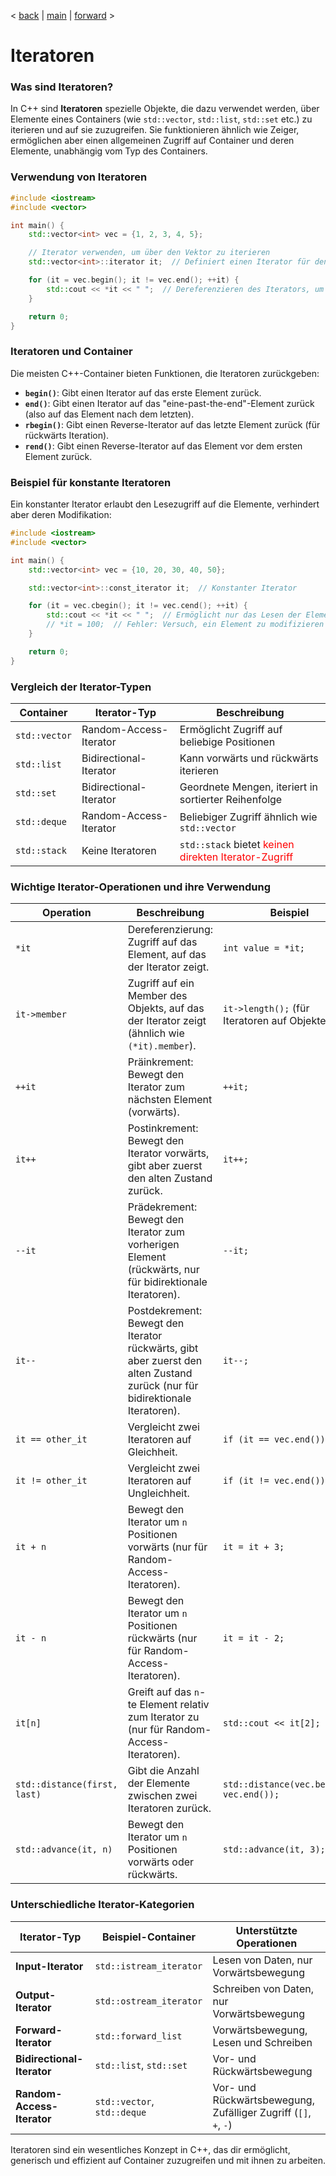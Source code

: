 < [back](cpp08_04_Algoritmen.md) | [main](/) | [forward](cpp08_06_Funtoren.md) > 

# Iteratoren
### Was sind Iteratoren?

In C++ sind **Iteratoren** spezielle Objekte, die dazu verwendet werden, über Elemente eines Containers (wie `std::vector`, `std::list`, `std::set` etc.) zu iterieren und auf sie zuzugreifen. Sie funktionieren ähnlich wie Zeiger, ermöglichen aber einen allgemeinen Zugriff auf Container und deren Elemente, unabhängig vom Typ des Containers.


### Verwendung von Iteratoren

```cpp
#include <iostream>
#include <vector>

int main() {
    std::vector<int> vec = {1, 2, 3, 4, 5};

    // Iterator verwenden, um über den Vektor zu iterieren
    std::vector<int>::iterator it;  // Definiert einen Iterator für den Vektor

    for (it = vec.begin(); it != vec.end(); ++it) {
        std::cout << *it << " ";  // Dereferenzieren des Iterators, um das Element anzuzeigen
    }

    return 0;
}
```

### Iteratoren und Container

Die meisten C++-Container bieten Funktionen, die Iteratoren zurückgeben:
- **`begin()`**: Gibt einen Iterator auf das erste Element zurück.
- **`end()`**: Gibt einen Iterator auf das "eine-past-the-end"-Element zurück (also auf das Element nach dem letzten).
- **`rbegin()`**: Gibt einen Reverse-Iterator auf das letzte Element zurück (für rückwärts Iteration).
- **`rend()`**: Gibt einen Reverse-Iterator auf das Element vor dem ersten Element zurück.

### Beispiel für konstante Iteratoren

Ein konstanter Iterator erlaubt den Lesezugriff auf die Elemente, verhindert aber deren Modifikation:

```cpp
#include <iostream>
#include <vector>

int main() {
    std::vector<int> vec = {10, 20, 30, 40, 50};

    std::vector<int>::const_iterator it;  // Konstanter Iterator

    for (it = vec.cbegin(); it != vec.cend(); ++it) {
        std::cout << *it << " ";  // Ermöglicht nur das Lesen der Elemente
        // *it = 100;  // Fehler: Versuch, ein Element zu modifizieren
    }

    return 0;
}
```

### Vergleich der Iterator-Typen

| Container        | Iterator-Typ          | Beschreibung |
|------------------|-----------------------|--------------|
| `std::vector`    | Random-Access-Iterator | Ermöglicht Zugriff auf beliebige Positionen |
| `std::list`      | Bidirectional-Iterator | Kann vorwärts und rückwärts iterieren |
| `std::set`       | Bidirectional-Iterator | Geordnete Mengen, iteriert in sortierter Reihenfolge |
| `std::deque`     | Random-Access-Iterator | Beliebiger Zugriff ähnlich wie `std::vector` |
| `std::stack`     | Keine Iteratoren       | `std::stack` bietet <span style="color:red"> keinen direkten Iterator-Zugriff</span> |


### Wichtige Iterator-Operationen und ihre Verwendung

| Operation         | Beschreibung                                      | Beispiel                                          |
|-------------------|---------------------------------------------------|---------------------------------------------------|
| `*it`             | Dereferenzierung: Zugriff auf das Element, auf das der Iterator zeigt. | `int value = *it;`                                |
| `it->member`      | Zugriff auf ein Member des Objekts, auf das der Iterator zeigt (ähnlich wie `(*it).member`). | `it->length();` (für Iteratoren auf Objekte)      |
| `++it`            | Präinkrement: Bewegt den Iterator zum nächsten Element (vorwärts). | `++it;`                                           |
| `it++`            | Postinkrement: Bewegt den Iterator vorwärts, gibt aber zuerst den alten Zustand zurück. | `it++;`                                           |
| `--it`            | Prädekrement: Bewegt den Iterator zum vorherigen Element (rückwärts, nur für bidirektionale Iteratoren). | `--it;`                                           |
| `it--`            | Postdekrement: Bewegt den Iterator rückwärts, gibt aber zuerst den alten Zustand zurück (nur für bidirektionale Iteratoren). | `it--;`                                           |
| `it == other_it`  | Vergleicht zwei Iteratoren auf Gleichheit.         | `if (it == vec.end())`                            |
| `it != other_it`  | Vergleicht zwei Iteratoren auf Ungleichheit.       | `if (it != vec.end())`                            |
| `it + n`          | Bewegt den Iterator um `n` Positionen vorwärts (nur für Random-Access-Iteratoren). | `it = it + 3;`                                    |
| `it - n`          | Bewegt den Iterator um `n` Positionen rückwärts (nur für Random-Access-Iteratoren). | `it = it - 2;`                                    |
| `it[n]`           | Greift auf das `n`-te Element relativ zum Iterator zu (nur für Random-Access-Iteratoren). | `std::cout << it[2];`                             |
| `std::distance(first, last)` | Gibt die Anzahl der Elemente zwischen zwei Iteratoren zurück. | `std::distance(vec.begin(), vec.end());`          |
| `std::advance(it, n)` | Bewegt den Iterator um `n` Positionen vorwärts oder rückwärts. | `std::advance(it, 3);`                            |


### Unterschiedliche Iterator-Kategorien

| Iterator-Typ              | Beispiel-Container       | Unterstützte Operationen            |
|---------------------------|--------------------------|-------------------------------------|
| **Input-Iterator**         | `std::istream_iterator`   | Lesen von Daten, nur Vorwärtsbewegung |
| **Output-Iterator**        | `std::ostream_iterator`   | Schreiben von Daten, nur Vorwärtsbewegung |
| **Forward-Iterator**       | `std::forward_list`       | Vorwärtsbewegung, Lesen und Schreiben |
| **Bidirectional-Iterator** | `std::list`, `std::set`   | Vor- und Rückwärtsbewegung          |
| **Random-Access-Iterator** | `std::vector`, `std::deque` | Vor- und Rückwärtsbewegung, Zufälliger Zugriff (`[]`, `+`, `-`) |

Iteratoren sind ein wesentliches Konzept in C++, das dir ermöglicht, generisch und effizient auf Container zuzugreifen und mit ihnen zu arbeiten.